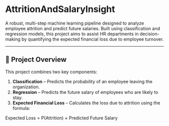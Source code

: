 # AttritionAndSalaryInsight

A robust, multi-step machine learning pipeline designed to analyze employee attrition and predict future salaries. Built using classification and regression models, this project aims to assist HR departments in decision-making by quantifying the expected financial loss due to employee turnover.

---

## 🧠 Project Overview

This project combines two key components:

1. **Classification** – Predicts the probability of an employee leaving the organization.
2. **Regression** – Predicts the future salary of employees who are likely to stay.
3. **Expected Financial Loss** – Calculates the loss due to attrition using the formula:

Expected Loss = P(Attrition) × Predicted Future Salary
